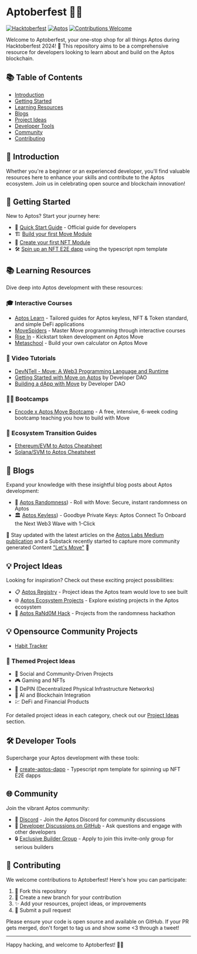 # Aptoberfest 🍂🎃

[![Hacktoberfest](https://img.shields.io/badge/Hacktoberfest-2024-orange.svg)](https://hacktoberfest.com/)
[![Aptos](https://img.shields.io/badge/Blockchain-Aptos-blue.svg)](https://aptos.dev/)
[![Contributions Welcome](https://img.shields.io/badge/contributions-welcome-brightgreen.svg?style=flat)](https://github.com/yourusername/aptoberfest/issues)

Welcome to Aptoberfest, your one-stop shop for all things Aptos during Hacktoberfest 2024! 🚀 This repository aims to be a comprehensive resource for developers looking to learn about and build on the Aptos blockchain.

## 📚 Table of Contents
- [Introduction](#-introduction)
- [Getting Started](#-getting-started)
- [Learning Resources](#-learning-resources)
- [Blogs](#-blogs)
- [Project Ideas](#-project-ideas)
- [Developer Tools](#-developer-tools)
- [Community](#-community)
- [Contributing](#-contributing)

## 🌟 Introduction

Whether you're a beginner or an experienced developer, you'll find valuable resources here to enhance your skills and contribute to the Aptos ecosystem. Join us in celebrating open source and blockchain innovation!

## 🚀 Getting Started

New to Aptos? Start your journey here:

- 📘 [Quick Start Guide](https://aptos.dev/en/build/get-started) - Official guide for developers
- 🏗️ [Build your first Move Module](https://aptos.dev/en/build/guides/first-move-module)
- 🎨 [Create your first NFT Module](https://aptos.dev/en/build/guides/your-first-nft)
- 🛠️ [Spin up an NFT E2E dapp](https://aptos.dev/en/build/create-aptos-dapp) using the typescript npm template

## 📚 Learning Resources

Dive deep into Aptos development with these resources:

### 🎓 Interactive Courses
- [Aptos Learn](https://learn.aptoslabs.com/) - Tailored guides for Aptos keyless, NFT & Token standard, and simple DeFi applications
- [MoveSpiders](https://movespiders.com/) - Master Move programming through interactive courses
- [Rise In](https://www.risein.com/bootcamps/build-on-aptos-bootcamp-india) - Kickstart token development on Aptos Move
- [Metaschool](https://metaschool.so/courses/start-building-on-aptos) - Build your own calculator on Aptos Move

### 🎥 Video Tutorials
- [DevNTell - Move: A Web3 Programming Language and Runtime](https://x.com/developer_dao/status/1810698011217215537)
- [Getting Started with Move on Aptos](https://x.com/i/broadcasts/1lDxLldblgaxm) by Developer DAO
- [Building a dApp with Move](https://x.com/i/broadcasts/1lDGLldjYNPGm) by Developer DAO

### 🏋️‍♂️ Bootcamps
- [Encode x Aptos Move Bootcamp](https://www.encode.club/aptos-move-bootcamp/?utm_source=organic&utm_campaign=e0343_external_aptos&utm_content=o0vlbf) - A free, intensive, 6-week coding bootcamp teaching you how to build with Move

### 🔄 Ecosystem Transition Guides
- [Ethereum/EVM to Aptos Cheatsheet](https://aptos.dev/en/build/get-started/ethereum-cheatsheet)
- [Solana/SVM to Aptos Cheatsheet](https://aptos.dev/en/build/get-started/solana-cheatsheet)

## 📝 Blogs

Expand your knowledge with these insightful blog posts about Aptos development:

- 🧠 [Aptos Randomness](https://aptoslabs.medium.com/roll-with-move-secure-instant-randomness-on-aptos-c0e219df3fb1)) - Roll with Move: Secure, instant randomness on Aptos
- 🏛️ [Aptos Keyless](https://medium.com/aptoslabs/goodbye-private-keys-aptos-connect-to-onboard-the-next-web3-wave-with-1-click-da9d57325aa1)) - Goodbye Private Keys: Aptos Connect To Onboard the Next Web3 Wave with 1-Click

📢 Stay updated with the latest articles on the [Aptos Labs Medium publication](https://medium.com/aptoslabs) and a Substack recently started to capture more community generated Content ["Let's Move"](https://letsmoveonaptos.substack.com/) 🚀

## 💡 Project Ideas

Looking for inspiration? Check out these exciting project possibilities:

- 📋 [Aptos Registry](https://github.com/aptos-foundation/registry-projects/#readme) - Project ideas the Aptos team would love to see built
- 🌐 [Aptos Ecosystem Projects](https://aptosfoundation.org/ecosystem/projects/all) - Explore existing projects in the Aptos ecosystem
- 🎲 [Aptos RaNd0M Hack](https://taikai.network/aptos/hackathons/aptos-random-hack/projects) - Projects from the randomness hackathon

## 💡 Opensource Community Projects
- [Habit Tracker](https://github.com/Tlazypanda/aptos-habit-tracker)

### 🚀 Themed Project Ideas
- 🤝 Social and Community-Driven Projects
- 🎮 Gaming and NFTs
- 📡 DePIN (Decentralized Physical Infrastructure Networks)
- 🤖 AI and Blockchain Integration
- 💹 DeFi and Financial Products

For detailed project ideas in each category, check out our [Project Ideas](link-to-project-ideas-section) section.

## 🛠️ Developer Tools

Supercharge your Aptos development with these tools:

- 🔧 [create-aptos-dapp](https://aptos.dev/en/build/create-aptos-dapp) - Typescript npm template for spinning up NFT E2E dapps

## 🌐 Community

Join the vibrant Aptos community:

- 💬 [Discord](https://discord.com/invite/aptosnetwork) - Join the Aptos Discord for community discussions
- 🤔 [Developer Discussions on GitHub](https://github.com/aptos-labs/aptos-developer-discussions/discussions) - Ask questions and engage with other developers
- 🔒 [Exclusive Builder Group](https://t.me/+7N2M14s0u-s2MWRl) - Apply to join this invite-only group for serious builders

## 🤝 Contributing

We welcome contributions to Aptoberfest! Here's how you can participate:

1. 🍴 Fork this repository
2. 🌿 Create a new branch for your contribution
3. ✨ Add your resources, project ideas, or improvements
4. 🚀 Submit a pull request

Please ensure your code is open source and available on GitHub. If your PR gets merged, don't forget to tag us and show some <3 through a tweet!

---

Happy hacking, and welcome to Aptoberfest! 🎃🍂
